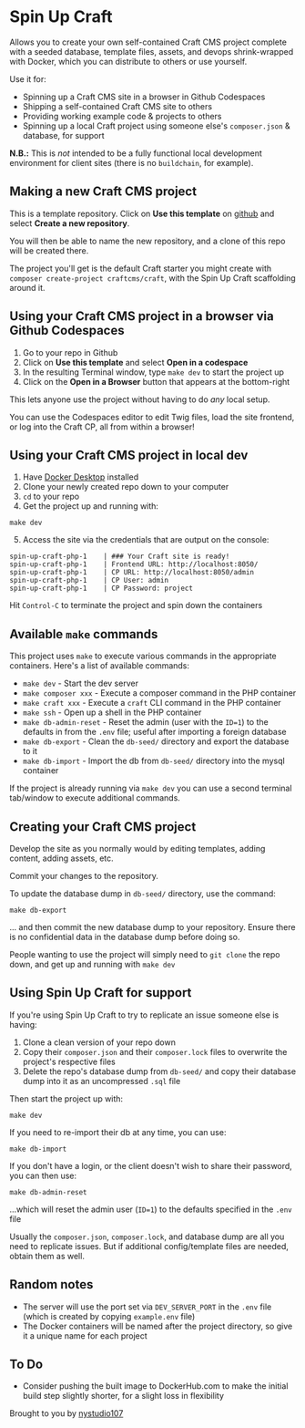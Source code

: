 # Spin Up Craft

Allows you to create your own self-contained Craft CMS project complete with a seeded database, template files, assets, and devops shrink-wrapped with Docker, which you can distribute to others or use yourself.

Use it for:
- Spinning up a Craft CMS site in a browser in Github Codespaces
- Shipping a self-contained Craft CMS site to others
- Providing working example code & projects to others
- Spinning up a local Craft project using someone else's `composer.json` & database, for support

**N.B.:** This is _not_ intended to be a fully functional local development environment for client sites (there is no `buildchain`, for example).

## Making a new Craft CMS project

This is a template repository. Click on **Use this template** on [github](https://github.com/nystudio107/spin-up-craft) and select **Create a new repository**.

You will then be able to name the new repository, and a clone of this repo will be created there.

The project you'll get is the default Craft starter you might create with `composer create-project craftcms/craft`, with the Spin Up Craft scaffolding around it.

## Using your Craft CMS project in a browser via Github Codespaces

1. Go to your repo in Github
2. Click on **Use this template** and select **Open in a codespace**
3. In the resulting Terminal window, type `make dev` to start the project up
4. Click on the **Open in a Browser** button that appears at the bottom-right

This lets anyone use the project without having to do _any_ local setup.

You can use the Codespaces editor to edit Twig files, load the site frontend, or log into the Craft CP, all from within a browser!

## Using your Craft CMS project in local dev

1. Have [Docker Desktop](https://www.docker.com/products/docker-desktop/) installed
2. Clone your newly created repo down to your computer
3. `cd` to your repo
4. Get the project up and running with:
```
make dev
```
5. Access the site via the credentials that are output on the console:

```
spin-up-craft-php-1    | ### Your Craft site is ready!
spin-up-craft-php-1    | Frontend URL: http://localhost:8050/
spin-up-craft-php-1    | CP URL: http://localhost:8050/admin
spin-up-craft-php-1    | CP User: admin
spin-up-craft-php-1    | CP Password: project
```

Hit `Control-C` to terminate the project and spin down the containers

## Available `make` commands

This project uses `make` to execute various commands in the appropriate containers. Here's a list of available commands:

* `make dev` - Start the dev server
* `make composer xxx` - Execute a composer command in the PHP container
* `make craft xxx` - Execute a `craft` CLI command in the PHP container
* `make ssh` - Open up a shell in the PHP container
* `make db-admin-reset` - Reset the admin (user with the `ID=1`) to the defaults in from the `.env` file; useful after importing a foreign database
* `make db-export` - Clean the `db-seed/` directory and export the database to it
* `make db-import` - Import the db from `db-seed/` directory into the mysql container

If the project is already running via `make dev` you can use a second terminal tab/window to execute additional commands.

## Creating your Craft CMS project

Develop the site as you normally would by editing templates, adding content, adding assets, etc.

Commit your changes to the repository.

To update the database dump in `db-seed/` directory, use the command:
```
make db-export
```
... and then commit the new database dump to your repository. Ensure there is no confidential data in the database dump before doing so.

People wanting to use the project will simply need to `git clone` the repo down, and get up and running with `make dev`

## Using Spin Up Craft for support

If you're using Spin Up Craft to try to replicate an issue someone else is having:

1. Clone a clean version of your repo down
2. Copy their `composer.json` and their `composer.lock` files to overwrite the project's respective files
3. Delete the repo's database dump from `db-seed/` and copy their database dump into it as an uncompressed `.sql` file

Then start the project up with:
```
make dev
```

If you need to re-import their db at any time, you can use:
```
make db-import
```

If you don't have a login, or the client doesn't wish to share their password, you can then use:
```
make db-admin-reset
```

...which will reset the admin user (`ID=1`) to the defaults specified in the `.env` file

Usually the `composer.json`, `composer.lock`, and database dump are all you need to replicate issues. But if additional config/template files are needed, obtain them as well.


## Random notes

- The server will use the port set via `DEV_SERVER_PORT` in the `.env` file (which is created by copying `example.env` file)
- The Docker containers will be named after the project directory, so give it a unique name for each project

## To Do

- Consider pushing the built image to DockerHub.com to make the initial build step slightly shorter, for a slight loss in flexibility

Brought to you by [nystudio107](https://nystudio107.com/)
